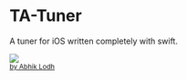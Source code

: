 # TA-Tuner
A tuner for iOS written completely with swift.

<!-- MacBuildServer Install Button -->
<div class="macbuildserver-block">
    <a class="macbuildserver-button" href="http://macbuildserver.com/project/github/build/?xcode_project=Partita.xcodeproj&amp;target=TATuner&amp;repo_url=git%3A%2F%2Fgithub.com%2Fabhiklodh%2FTA-Tuner.git.git&amp;build_conf=Release" target="_blank"><img src="http://com.macbuildserver.github.s3-website-us-east-1.amazonaws.com/button_up.png"/></a><br/><sup><a href="http://macbuildserver.com/" target="_blank">by Abhik Lodh</a></sup>
</div>
<!-- MacBuildServer Install Button -->
